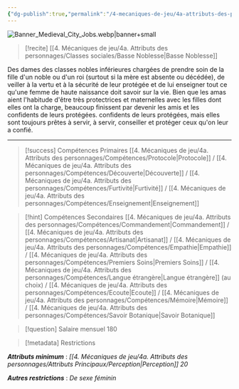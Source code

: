 ```yaml
---
{"dg-publish":true,"permalink":"/4-mecaniques-de-jeu/4a-attributs-des-personnages/metiers/tutrice/"}
---
```


![Banner_Medieval_City_Jobs.webp|banner+small](/img/user/Z.%20Ressources/Banner_Medieval_City_Jobs.webp)

>[!recite] [[4. Mécaniques de jeu/4a. Attributs des personnages/Classes sociales/Basse Noblesse\|Basse Noblesse]] 

Des dames des classes nobles inférieures chargées de prendre soin de la fille d'un noble ou d'un roi (surtout si la mère est absente ou décédée), de veiller à la vertu et à la sécurité de leur protégée et de lui enseigner tout ce qu'une femme de haute naissance doit savoir sur la vie. Bien que les amas aient l'habitude d'être très protectrices et maternelles avec les filles dont elles ont la charge, beaucoup finissent par devenir les amis et les confidents de leurs protégées. confidents de leurs protégées, mais elles sont toujours prêtes à servir, à servir, conseiller et protéger ceux qu'on leur a confié.

---

>[!success] Compétences Primaires
> [[4. Mécaniques de jeu/4a. Attributs des personnages/Compétences/Protocole\|Protocole]] / [[4. Mécaniques de jeu/4a. Attributs des personnages/Compétences/Découverte\|Découverte]] / [[4. Mécaniques de jeu/4a. Attributs des personnages/Compétences/Furtivité\|Furtivité]] / [[4. Mécaniques de jeu/4a. Attributs des personnages/Compétences/Enseignement\|Enseignement]] 

>[!hint] Compétences Secondaires
> [[4. Mécaniques de jeu/4a. Attributs des personnages/Compétences/Commandement\|Commandement]] / [[4. Mécaniques de jeu/4a. Attributs des personnages/Compétences/Artisanat\|Artisanat]] / [[4. Mécaniques de jeu/4a. Attributs des personnages/Compétences/Empathie\|Empathie]] / [[4. Mécaniques de jeu/4a. Attributs des personnages/Compétences/Premiers Soins\|Premiers Soins]] / [[4. Mécaniques de jeu/4a. Attributs des personnages/Compétences/Langue étrangère\|Langue étrangère]] (au choix) / [[4. Mécaniques de jeu/4a. Attributs des personnages/Compétences/Ecoute\|Ecoute]] / [[4. Mécaniques de jeu/4a. Attributs des personnages/Compétences/Mémoire\|Mémoire]] / [[4. Mécaniques de jeu/4a. Attributs des personnages/Compétences/Savoir Botanique\|Savoir Botanique]]  

>[!question] Salaire mensuel 
> 180

>[!metadata] Restrictions

***Attributs minimum*** : *[[4. Mécaniques de jeu/4a. Attributs des personnages/Attributs Principaux/Perception\|Perception]] 20*

***Autres restrictions*** : *De sexe féminin*

